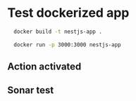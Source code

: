 # Test dockerized app

```bash
  docker build -t nestjs-app .
  
  docker run -p 3000:3000 nestjs-app
```

## Action activated
## Sonar test
